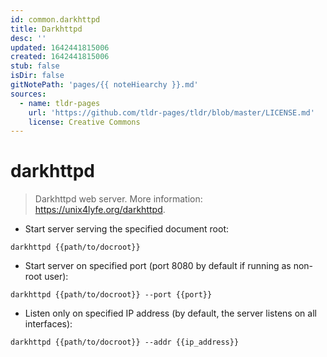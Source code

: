 ```yaml
---
id: common.darkhttpd
title: Darkhttpd
desc: ''
updated: 1642441815006
created: 1642441815006
stub: false
isDir: false
gitNotePath: 'pages/{{ noteHiearchy }}.md'
sources:
  - name: tldr-pages
    url: 'https://github.com/tldr-pages/tldr/blob/master/LICENSE.md'
    license: Creative Commons
---
```

# darkhttpd

> Darkhttpd web server.
> More information: <https://unix4lyfe.org/darkhttpd>.

- Start server serving the specified document root:

`darkhttpd {{path/to/docroot}}`

- Start server on specified port (port 8080 by default if running as non-root user):

`darkhttpd {{path/to/docroot}} --port {{port}}`

- Listen only on specified IP address (by default, the server listens on all interfaces):

`darkhttpd {{path/to/docroot}} --addr {{ip_address}}`

